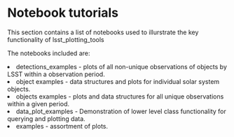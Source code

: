 # Notebook tutorials

<p>This section contains a list of notebooks used to illurstrate the key functionality of lsst_plotting_tools</p>

<p>The notebooks included are:</p>

<li>detections_examples - plots of all non-unique observations of objects by LSST within a observation period.
</li>
<li>object examples - data structures and plots for individual solar system objects.</li>
<li>objects examples - plots and data structures for all unique observations within a given period.</li>
<li>data_plot_examples - Demonstration of lower level class functionality for querying and plotting data.</li>
<li>examples - assortment of plots.</li>


